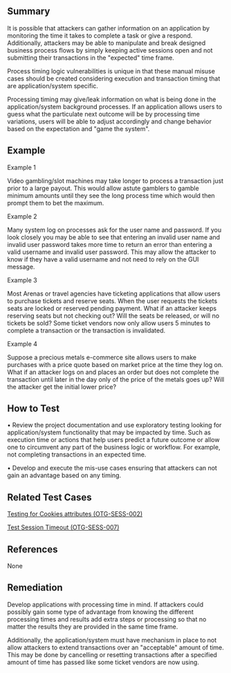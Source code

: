 ## Summary

It is possible that attackers can gather information on an application
by monitoring the time it takes to complete a task or give a respond.
Additionally, attackers may be able to manipulate and break designed
business process flows by simply keeping active sessions open and not
submitting their transactions in the "expected" time frame.

Process timing logic vulnerabilities is unique in that these manual
misuse cases should be created considering execution and transaction
timing that are application/system specific.

Processing timing may give/leak information on what is being done in the
application/system background processes. If an application allows users
to guess what the particulate next outcome will be by processing time
variations, users will be able to adjust accordingly and change behavior
based on the expectation and "game the system".

## Example

Example 1

Video gambling/slot machines may take longer to process a transaction
just prior to a large payout. This would allow astute gamblers to gamble
minimum amounts until they see the long process time which would then
prompt them to bet the maximum.

Example 2

Many system log on processes ask for the user name and password. If you
look closely you may be able to see that entering an invalid user name
and invalid user password takes more time to return an error than
entering a valid username and invalid user password. This may allow the
attacker to know if they have a valid username and not need to rely on
the GUI message.

Example 3

Most Arenas or travel agencies have ticketing applications that allow
users to purchase tickets and reserve seats. When the user requests the
tickets seats are locked or reserved pending payment. What if an
attacker keeps reserving seats but not checking out? Will the seats be
released, or will no tickets be sold? Some ticket vendors now only allow
users 5 minutes to complete a transaction or the transaction is
invalidated.

Example 4

Suppose a precious metals e-commerce site allows users to make purchases
with a price quote based on market price at the time they log on. What
if an attacker logs on and places an order but does not complete the
transaction until later in the day only of the price of the metals goes
up? Will the attacker get the initial lower price?

## How to Test

• Review the project documentation and use exploratory testing looking
for application/system functionality that may be impacted by time. Such
as execution time or actions that help users predict a future outcome or
allow one to circumvent any part of the business logic or workflow. For
example, not completing transactions in an expected time.

• Develop and execute the mis-use cases ensuring that attackers can not
gain an advantage based on any timing.

## Related Test Cases

[Testing for Cookies attributes
(OTG-SESS-002)](Testing_for_cookies_attributes_\(OTG-SESS-002\) "wikilink")

[Test Session Timeout
(OTG-SESS-007)](Test_Session_Timeout_\(OTG-SESS-007\) "wikilink")

## References

None

## Remediation

Develop applications with processing time in mind. If attackers could
possibly gain some type of advantage from knowing the different
processing times and results add extra steps or processing so that no
matter the results they are provided in the same time frame.

Additionally, the application/system must have mechanism in place to not
allow attackers to extend transactions over an "acceptable" amount of
time. This may be done by cancelling or resetting transactions after a
specified amount of time has passed like some ticket vendors are now
using.